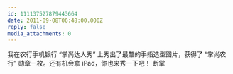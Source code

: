 ```yaml
---
id: 111137527879443664
date: 2011-09-08T06:48:00.000Z
reply: false
media_attachments: 0
---
```


我在农行手机银行 “掌尚达人秀” 上秀出了最酷的手指造型图片，获得了 “掌尚农行” 勋章一枚。还有机会拿 iPad，你也来秀一下吧！ 断掌 ​​​​

